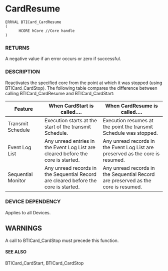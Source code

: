 # **CardResume**

```
ERRVAL BTICard_CardResume
(
      HCORE hCore //Core handle
)
```
### **RETURNS**

A negative value if an error occurs or zero if successful.

### **DESCRIPTION**

Reactivates the specified core from the point at which it was stopped (using BTICard\_CardStop). The following table compares the difference between calling BTICard\_CardResume and BTICard\_CardStart:

| Feature            | When CardStart is called….                                                             | When CardResume is called….                                                          |
|--------------------|----------------------------------------------------------------------------------------|--------------------------------------------------------------------------------------|
| Transmit Schedule  | Execution starts at the start of the transmit<br>Schedule.                             | Execution resumes at the point the transmit<br>Schedule was stopped.                 |
| Event Log List     | Any unread entries in the Event Log List are<br>cleared before the core is started.    | Any unread records in the Event Log List are<br>preserved as the core is resumed.    |
| Sequential Monitor | Any unread records in the Sequential Record<br>are cleared before the core is started. | Any unread records in the Sequential Record<br>are preserved as the core is resumed. |

### **DEVICE DEPENDENCY**

Applies to all Devices.

## **WARNINGS**

A call to BTICard\_CardStop must precede this function.

#### **SEE ALSO**

BTICard\_CardStart, BTICard\_CardStop